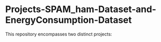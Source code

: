 # Projects-SPAM_ham-Dataset-and-EnergyConsumption-Dataset
This repository encompasses two distinct projects:  
